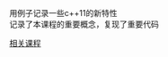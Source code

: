 用例子记录一些c++11的新特性  
记录了本课程的重要概念，复现了重要代码  

[相关课程](https://www.bilibili.com/video/BV1QL4y1s7mC?p=32&spm_id_from=pageDriver&vd_source=4b75b13c678ed297c8d0ed42e806f46b)
